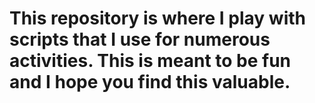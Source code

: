 # This repository is where I play with scripts that I use for numerous activities. This is meant to be fun and I hope you find this valuable. 

